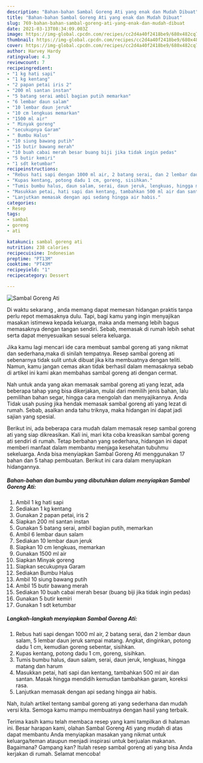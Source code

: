 ```yaml
---
description: "Bahan-bahan Sambal Goreng Ati yang enak dan Mudah Dibuat"
title: "Bahan-bahan Sambal Goreng Ati yang enak dan Mudah Dibuat"
slug: 769-bahan-bahan-sambal-goreng-ati-yang-enak-dan-mudah-dibuat
date: 2021-03-13T08:34:09.003Z
image: https://img-global.cpcdn.com/recipes/cc2d4a40f2418be9/680x482cq70/sambal-goreng-ati-foto-resep-utama.jpg
thumbnail: https://img-global.cpcdn.com/recipes/cc2d4a40f2418be9/680x482cq70/sambal-goreng-ati-foto-resep-utama.jpg
cover: https://img-global.cpcdn.com/recipes/cc2d4a40f2418be9/680x482cq70/sambal-goreng-ati-foto-resep-utama.jpg
author: Harvey Hardy
ratingvalue: 4.3
reviewcount: 7
recipeingredient:
- "1 kg hati sapi"
- "1 kg kentang"
- "2 papan petai iris 2"
- "200 ml santan instan"
- "5 batang serai ambil bagian putih memarkan"
- "6 lembar daun salam"
- "10 lembar daun jeruk"
- "10 cm lengkuas memarkan"
- "1500 ml air"
- " Minyak goreng"
- "secukupnya Garam"
- " Bumbu Halus"
- "10 siung bawang putih"
- "15 butir bawang merah"
- "10 buah cabai merah besar buang biji jika tidak ingin pedas"
- "5 butir kemiri"
- "1 sdt ketumbar"
recipeinstructions:
- "Rebus hati sapi dengan 1000 ml air, 2 batang serai, dan 2 lembar daun salam, 5 lembar daun jeruk sampai matang. Angkat, dinginkan, potong dadu 1 cm, kemudian goreng sebentar, sisihkan."
- "Kupas kentang, potong dadu 1 cm, goreng, sisihkan."
- "Tumis bumbu halus, daun salam, serai, daun jeruk, lengkuas, hingga matang dan harum"
- "Masukkan petai, hati sapi dan kentang, tambahkan 500 ml air dan santan. Masak hingga mendidih kemudian tambahkan garam, koreksi rasa."
- "Lanjutkan memasak dengan api sedang hingga air habis."
categories:
- Resep
tags:
- sambal
- goreng
- ati

katakunci: sambal goreng ati 
nutrition: 238 calories
recipecuisine: Indonesian
preptime: "PT13M"
cooktime: "PT43M"
recipeyield: "1"
recipecategory: Dessert

---
```



![Sambal Goreng Ati](https://img-global.cpcdn.com/recipes/cc2d4a40f2418be9/680x482cq70/sambal-goreng-ati-foto-resep-utama.jpg)

Di waktu  sekarang , anda memang dapat memesan hidangan praktis tanpa perlu repot memasaknya dulu. Tapi, bagi kamu yang ingin menyajikan masakan istimewa kepada keluarga, maka anda memang lebih bagus memasaknya dengan tangan sendiri. Sebab, memasak di rumah lebih sehat serta dapat menyesuaikan sesuai selera keluarga.

Jika kamu lagi mencari ide cara membuat sambal goreng ati yang nikmat dan sederhana,maka di sinilah tempatnya. Resep sambal goreng ati  sebenarnya tidak sulit untuk dibuat jika kita membuatnya dengan teliti. Namun, kamu jangan cemas akan tidak berhasil dalam memasaknya 
sebab di artikel ini kami akan membahas sambal goreng ati dengan cermat.  



Nah untuk anda yang akan memasak sambal goreng ati yang lezat, ada beberapa tahap yang bisa dikerjakan, mulai dari memilih jenis bahan, lalu pemilihan bahan segar, hingga cara mengolah dan menyajikannya. Anda Tidak usah pusing jika hendak memasak sambal goreng ati yang lezat di rumah. Sebab, asalkan anda  tahu triknya, maka hidangan ini dapat jadi sajian yang spesial.

Berikut ini, ada beberapa cara mudah dalam memasak resep sambal goreng ati yang siap dikreasikan. Kali ini, mari kita coba kreasikan sambal goreng ati sendiri di rumah. Tetap berbahan yang sederhana, hidangan ini dapat memberi manfaat dalam membantu menjaga kesehatan tubuhmu sekeluarga. Anda bisa menyiapkan Sambal Goreng Ati menggunakan 17 bahan dan 5 tahap pembuatan. Berikut ini cara dalam menyiapkan hidangannya.

<!--inarticleads1-->

##### Bahan-bahan dan bumbu yang dibutuhkan dalam menyiapkan Sambal Goreng Ati:

1. Ambil 1 kg hati sapi
1. Sediakan 1 kg kentang
1. Gunakan 2 papan petai, iris 2
1. Siapkan 200 ml santan instan
1. Gunakan 5 batang serai, ambil bagian putih, memarkan
1. Ambil 6 lembar daun salam
1. Sediakan 10 lembar daun jeruk
1. Siapkan 10 cm lengkuas, memarkan
1. Gunakan 1500 ml air
1. Siapkan  Minyak goreng
1. Siapkan secukupnya Garam
1. Sediakan  Bumbu Halus
1. Ambil 10 siung bawang putih
1. Ambil 15 butir bawang merah
1. Sediakan 10 buah cabai merah besar (buang biji jika tidak ingin pedas)
1. Gunakan 5 butir kemiri
1. Gunakan 1 sdt ketumbar




<!--inarticleads2-->

##### Langkah-langkah menyiapkan Sambal Goreng Ati:

1. Rebus hati sapi dengan 1000 ml air, 2 batang serai, dan 2 lembar daun salam, 5 lembar daun jeruk sampai matang. Angkat, dinginkan, potong dadu 1 cm, kemudian goreng sebentar, sisihkan.
1. Kupas kentang, potong dadu 1 cm, goreng, sisihkan.
1. Tumis bumbu halus, daun salam, serai, daun jeruk, lengkuas, hingga matang dan harum
1. Masukkan petai, hati sapi dan kentang, tambahkan 500 ml air dan santan. Masak hingga mendidih kemudian tambahkan garam, koreksi rasa.
1. Lanjutkan memasak dengan api sedang hingga air habis.




Nah, itulah artikel tentang  sambal goreng ati  yang sederhana dan mudah versi kita. Semoga kamu mampu membuatnya dengan hasil yang terbaik. 

Terima kasih kamu telah membaca resep yang kami tampilkan di halaman ini. Besar harapan kami, olahan  Sambal Goreng Ati yang mudah di atas dapat membantu Anda menyiapkan masakan yang nikmat untuk keluarga/teman ataupun menjadi inspirasi untuk berjualan makanan. Bagaimana? Gampang kan? Itulah resep sambal goreng ati yang bisa Anda kerjakan di rumah. Selamat mencoba!

